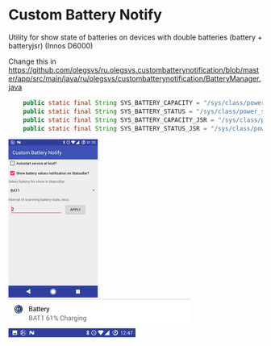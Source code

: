 # Custom Battery Notify
Utility for show state of batteries on devices with double batteries (battery + batteryjsr) (Innos D6000)

Change this in https://github.com/olegsvs/ru.olegsvs.custombatterynotification/blob/master/app/src/main/java/ru/olegsvs/custombatterynotification/BatteryManager.java
```java
    public static final String SYS_BATTERY_CAPACITY = "/sys/class/power_supply/battery/capacity";
    public static final String SYS_BATTERY_STATUS = "/sys/class/power_supply/battery/status";
    public static final String SYS_BATTERY_CAPACITY_JSR = "/sys/class/power_supply/batteryjsr/capacity";
    public static final String SYS_BATTERY_STATUS_JSR = "/sys/class/power_supply/batteryjsr/status";
```

![FIRST](https://raw.githubusercontent.com/olegsvs/ru.olegsvs.custombatterynotification/master/images/1.png)
![SECOND](https://raw.githubusercontent.com/olegsvs/ru.olegsvs.custombatterynotification/master/images/2.png)
![THIRD](https://raw.githubusercontent.com/olegsvs/ru.olegsvs.custombatterynotification/master/images/3.png)
